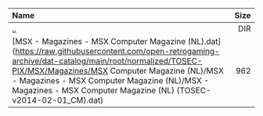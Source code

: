|Name|Size|
|:---|---:|
|[..](../index.html)|DIR|
|[MSX - Magazines - MSX Computer Magazine (NL).dat](https://raw.githubusercontent.com/open-retrogaming-archive/dat-catalog/main/root/normalized/TOSEC-PIX/MSX/Magazines/MSX Computer Magazine (NL)/MSX - Magazines - MSX Computer Magazine (NL)/MSX - Magazines - MSX Computer Magazine (NL) (TOSEC-v2014-02-01_CM).dat)|962|
